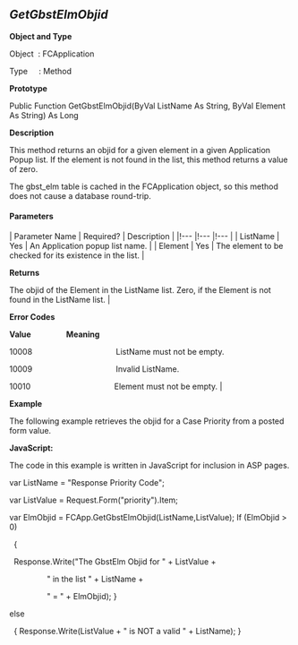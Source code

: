 _GetGbstElmObjid_
-----------------

**Object and Type**

Object  : FCApplication

Type     : Method

**Prototype**

Public Function GetGbstElmObjid(ByVal ListName As String, ByVal Element As String) As Long

**Description**

This method returns an objid for a given element in a given Application Popup list. If the element is not found in the list, this method returns a value of zero.

The gbst_elm table is cached in the FCApplication object, so this method does not cause a database round-trip.

#### Parameters

| Parameter Name | Required? | Description |
|!--- |!--- |!--- |
| ListName | Yes | An Application popup list name. |
| Element | Yes | The element to be checked for its existence in the list. |

**Returns**

The objid of the Element in the ListName list. Zero, if the Element is not found in the ListName list. |

**Error Codes**

**Value**                **Meaning**

10008                                      ListName must not be empty.

10009                                      Invalid ListName.

10010                                      Element must not be empty. |

**Example**

The following example retrieves the objid for a Case Priority from a posted form value.

**JavaScript:**

The code in this example is written in JavaScript for inclusion in ASP pages.

var ListName = "Response Priority Code";

var ListValue = Request.Form("priority").Item;

var ElmObjid = FCApp.GetGbstElmObjid(ListName,ListValue); If (ElmObjid > 0)

  { 

  Response.Write("The GbstElm Objid for " + ListValue +

                 " in the list " + ListName +

                 " = " \+ ElmObjid); }

else

  { Response.Write(ListValue + " is NOT a valid " + ListName); }